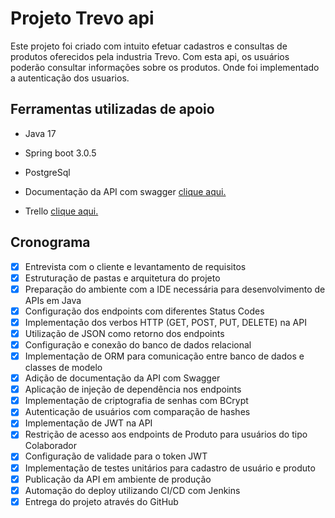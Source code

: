 # Projeto Trevo api
Este projeto foi criado com intuito efetuar cadastros e consultas de produtos oferecidos pela industria Trevo. Com esta api, os usuários poderão consultar informações sobre os produtos.
Onde foi implementado a autenticação dos usuarios.

## Ferramentas utilizadas de apoio
- Java 17
- Spring boot 3.0.5
- PostgreSql


- Documentação da API com swagger [clique aqui.](http://localhost:8080/swagger-ui/index.html)
- Trello [clique aqui.](https://trello.com/b/yAPlPC8Z/backend2)


## Cronograma

- [x] Entrevista com o cliente e levantamento de requisitos
- [x] Estruturação de pastas e arquitetura do projeto
- [x] Preparação do ambiente com a IDE necessária para desenvolvimento de APIs em Java
- [x] Configuração dos endpoints com diferentes Status Codes
- [x] Implementação dos verbos HTTP (GET, POST, PUT, DELETE) na API
- [x] Utilização de JSON como retorno dos endpoints
- [x] Configuração e conexão do banco de dados relacional
- [x] Implementação de ORM para comunicação entre banco de dados e classes de modelo
- [x] Adição de documentação da API com Swagger
- [x] Aplicação de injeção de dependência nos endpoints
- [x] Implementação de criptografia de senhas com BCrypt
- [x] Autenticação de usuários com comparação de hashes
- [x] Implementação de JWT na API
- [x] Restrição de acesso aos endpoints de Produto para usuários do tipo Colaborador
- [x] Configuração de validade para o token JWT
- [x] Implementação de testes unitários para cadastro de usuário e produto
- [x] Publicação da API em ambiente de produção
- [x] Automação do deploy utilizando CI/CD com Jenkins
- [x] Entrega do projeto através do GitHub
